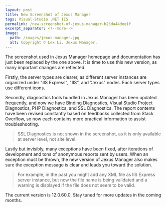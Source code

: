 ```yaml
---
layout: post
title: New Screenshot of Jexus Manager
tags: Visual-Studio .NET IIS
permalink: /new-screenshot-of-jexus-manager-b23da44dee1f
excerpt_separator: <!--more-->
image:
  path: /images/jexus-manager.jpg
  alt: Copyright © Lex Li. Jexus Manager.
---
```


The screenshot used in Jexus Manager homepage and documentation has just been replaced by the one above. It is time to use this new version, as many important changes are reflected.
<!--more-->

Firstly, the server types are clearer, as different server instances are organized under "IIS Express", "IIS", and "Jexus" nodes. Each server types use different icons.

Secondly, diagnostics tools bundled in Jexus Manager has been updated frequently, and now we have Binding Diagnostics, Visual Studio Project Diagnostics, PHP Diagnostics, and SSL Diagnostics. The report contents have been revised constantly based on feedbacks collected from Stack Overflow, so now each contains more practical information to assist troubleshooting.

> SSL Diagnostics is not shown in the screenshot, as it is only available at server level, not site level.

Lastly but invisibly, many exceptions have been fixed, after iterations of development and tons of anonymous reports sent by users. When an exception must be thrown, the new version of Jexus Manager also makes sure the exception message is clear and leads you toward the solution.

> For example, in the past you might add any XML file as IIS Express server instance, but now the file name is being validated and a warning is displayed if the file does not seem to be valid.

The current version is 12.0.60.0. Stay tuned for more updates in the coming months.
